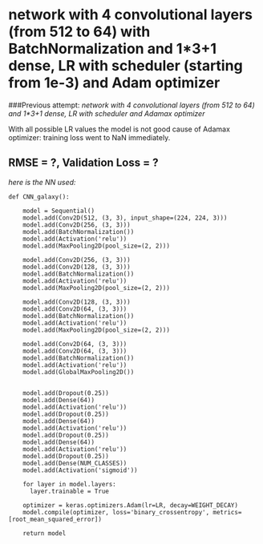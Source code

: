 ﻿# network with 4 convolutional layers (from 512 to 64) with BatchNormalization and 1*3+1 dense, LR with scheduler (starting from 1e-3) and Adam optimizer
 
###Previous attempt:
_network with 4 convolutional layers (from 512 to 64) and 1*3+1 dense, LR with scheduler and Adamax optimizer_

With all possible LR values the model is not good cause of Adamax optimizer: training loss went to NaN immediately.

## RMSE = ?, Validation Loss = ?

_here is the NN used:_

	def CNN_galaxy():

	    model = Sequential()
	    model.add(Conv2D(512, (3, 3), input_shape=(224, 224, 3)))
	    model.add(Conv2D(256, (3, 3)))
	    model.add(BatchNormalization())
	    model.add(Activation('relu'))
	    model.add(MaxPooling2D(pool_size=(2, 2)))

	    model.add(Conv2D(256, (3, 3)))
	    model.add(Conv2D(128, (3, 3)))
	    model.add(BatchNormalization())
	    model.add(Activation('relu'))
	    model.add(MaxPooling2D(pool_size=(2, 2)))

	    model.add(Conv2D(128, (3, 3)))
	    model.add(Conv2D(64, (3, 3)))
	    model.add(BatchNormalization())
	    model.add(Activation('relu'))
	    model.add(MaxPooling2D(pool_size=(2, 2)))

	    model.add(Conv2D(64, (3, 3)))
	    model.add(Conv2D(64, (3, 3)))
	    model.add(BatchNormalization())
	    model.add(Activation('relu'))
	    model.add(GlobalMaxPooling2D())


	    model.add(Dropout(0.25))
	    model.add(Dense(64))
	    model.add(Activation('relu'))
	    model.add(Dropout(0.25))
	    model.add(Dense(64))
	    model.add(Activation('relu'))
	    model.add(Dropout(0.25))
	    model.add(Dense(64))
	    model.add(Activation('relu'))
	    model.add(Dropout(0.25))
	    model.add(Dense(NUM_CLASSES))
	    model.add(Activation('sigmoid'))

	    for layer in model.layers:
	      layer.trainable = True

	    optimizer = keras.optimizers.Adam(lr=LR, decay=WEIGHT_DECAY)
	    model.compile(optimizer, loss='binary_crossentropy', metrics=[root_mean_squared_error])

	    return model
